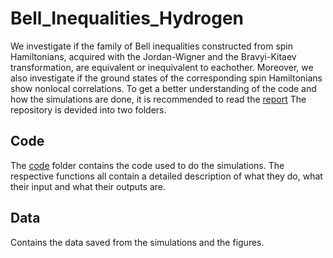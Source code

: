 # Bell_Inequalities_Hydrogen
We investigate if the family of Bell inequalities constructed from spin Hamiltonians, acquired with the Jordan-Wigner and the Bravyi-Kitaev transformation, are equivalent or inequivalent to eachother. 
Moreover, we also investigate if the ground states of the corresponding spin Hamiltonians show nonlocal correlations.
To get a better understanding of the code and how the simulations are done, it is recommended to read the [report](./report_final_version.pdf)
The repository is devided into two folders.
## Code
The [code](./code) folder contains the code used to do the simulations.
The respective functions all contain a detailed description of what they do, what their input and what their outputs are.

## Data
Contains the data saved from the simulations and the figures.
